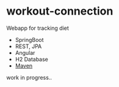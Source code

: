 # workout-connection

Webapp for 
tracking diet


* SpringBoot
* REST, JPA
* Angular
* H2 Database
* [Maven](https://maven.apache.org/)


work in progress..
